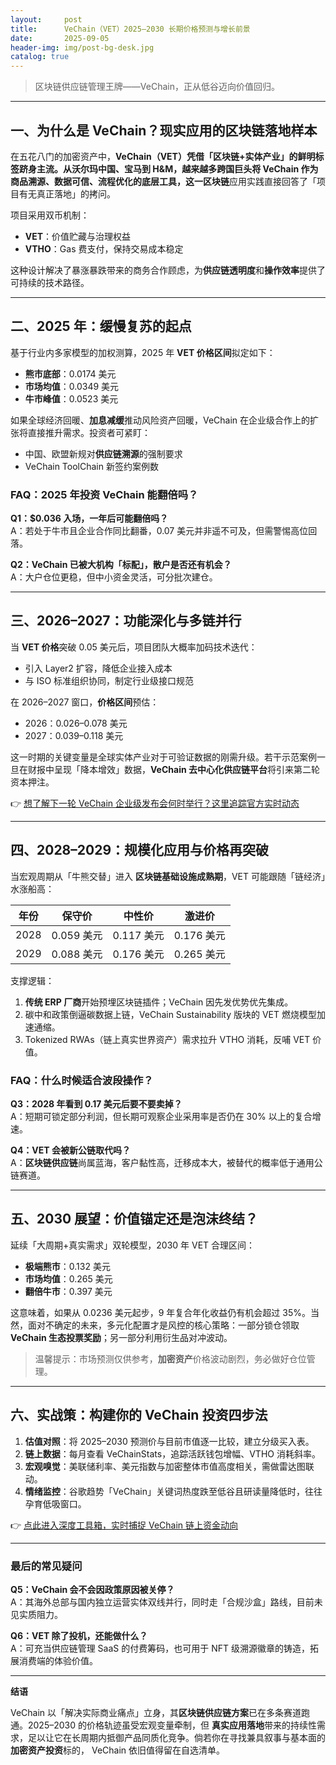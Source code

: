 ```yaml
---
layout:     post
title:      VeChain（VET）2025–2030 长期价格预测与增长前景
date:       2025-09-05
header-img: img/post-bg-desk.jpg
catalog: true
---
```


> 区块链供应链管理王牌——VeChain，正从低谷迈向价值回归。

---

## 一、为什么是 VeChain？现实应用的区块链落地样本

在五花八门的加密资产中，**VeChain（VET）**凭借「区块链+实体产业」的鲜明标签跻身主流。从沃尔玛中国、宝马到 H&M，越来越多跨国巨头将 VeChain 作为商品溯源、数据可信、流程优化的底层工具，这一**区块链**应用实践直接回答了「项目有无真正落地」的拷问。

项目采用双币机制：

- **VET**：价值贮藏与治理权益  
- **VTHO**：Gas 费支付，保持交易成本稳定  

这种设计解决了暴涨暴跌带来的商务合作顾虑，为**供应链透明度**和**操作效率**提供了可持续的技术路径。

---

## 二、2025 年：缓慢复苏的起点

基于行业内多家模型的加权测算，2025 年 **VET 价格区间**拟定如下：

- **熊市底部**：0.0174 美元  
- **市场均值**：0.0349 美元  
- **牛市峰值**：0.0523 美元  

如果全球经济回暖、**加息减缓**推动风险资产回暖，VeChain 在企业级合作上的扩张将直接推升需求。投资者可紧盯：

- 中国、欧盟新规对**供应链溯源**的强制要求  
- VeChain ToolChain 新签约案例数

### FAQ：2025 年投资 VeChain 能翻倍吗？

**Q1：$0.036 入场，一年后可能翻倍吗？**  
A：若处于牛市且企业合作同比翻番，0.07 美元并非遥不可及，但需警惕高位回落。

**Q2：VeChain 已被大机构「标配」，散户是否还有机会？**  
A：大户仓位更稳，但中小资金灵活，可分批次建仓。

---

## 三、2026–2027：功能深化与多链并行

当 **VET 价格**突破 0.05 美元后，项目团队大概率加码技术迭代：

- 引入 Layer2 扩容，降低企业接入成本  
- 与 ISO 标准组织协同，制定行业级接口规范

在 2026–2027 窗口，**价格区间**预估：

- 2026：0.026–0.078 美元  
- 2027：0.039–0.118 美元  

这一时期的关键变量是全球实体产业对于可验证数据的刚需升级。若干示范案例一旦在财报中呈现「降本增效」数据，**VeChain 去中心化供应链平台**将引来第二轮资本押注。

👉 [想了解下一轮 VeChain 企业级发布会何时举行？这里追踪官方实时动态](https://okxdog.com/)

---

## 四、2028–2029：规模化应用与价格再突破

当宏观周期从「牛熊交替」进入 **区块链基础设施成熟期**，VET 可能跟随「链经济」水涨船高：

| 年份 | 保守价 | 中性价 | 激进价 |
|---|---|---|---|
| 2028 | 0.059 美元 | 0.117 美元 | 0.176 美元 |
| 2029 | 0.088 美元 | 0.176 美元 | 0.265 美元 |

支撑逻辑：

1. **传统 ERP 厂商**开始预埋区块链插件；VeChain 因先发优势优先集成。  
2. 碳中和政策倒逼碳数据上链，VeChain Sustainability 版块的 VET 燃烧模型加速通缩。  
3. Tokenized RWAs（链上真实世界资产）需求拉升 VTHO 消耗，反哺 VET 价值。

### FAQ：什么时候适合波段操作？

**Q3：2028 年看到 0.17 美元后要不要卖掉？**  
A：短期可锁定部分利润，但长期可观察企业采用率是否仍在 30% 以上的复合增速。

**Q4：VET 会被新公链取代吗？**  
A：**区块链供应链**尚属蓝海，客户黏性高，迁移成本大，被替代的概率低于通用公链赛道。

---

## 五、2030 展望：价值锚定还是泡沫终结？

延续「大周期+真实需求」双轮模型，2030 年 VET 合理区间：

- **极端熊市**：0.132 美元  
- **市场均值**：0.265 美元  
- **翻倍牛市**：0.397 美元  

这意味着，如果从 0.0236 美元起步，9 年复合年化收益仍有机会超过 35%。当然，面对不确定的未来，多元化配置才是风控的核心策略：一部分锁仓领取 **VeChain 生态投票奖励**；另一部分利用衍生品对冲波动。

> 温馨提示：市场预测仅供参考，**加密资产**价格波动剧烈，务必做好仓位管理。

---

## 六、实战策：构建你的 VeChain 投资四步法

1. **估值对照**：将 2025–2030 预测价与目前市值逐一比较，建立分级买入表。  
2. **链上数据**：每月查看 VeChainStats，追踪活跃钱包增幅、VTHO 消耗斜率。  
3. **宏观嗅觉**：美联储利率、美元指数与加密整体市值高度相关，需做雷达图联动。  
4. **情绪监控**：谷歌趋势「VeChain」关键词热度跌至低谷且研读量降低时，往往孕育低吸窗口。

👉 [点此进入深度工具箱，实时捕捉 VeChain 链上资金动向](https://okxdog.com/)

---

### 最后的常见疑问

**Q5：VeChain 会不会因政策原因被关停？**  
A：其海外总部与国内独立运营实体双线并行，同时走「合规沙盒」路线，目前未见实质阻力。

**Q6：VET 除了投机，还能做什么？**  
A：可充当供应链管理 SaaS 的付费筹码，也可用于 NFT 级溯源徽章的铸造，拓展消费端的体验价值。

---

**结语**

VeChain 以「解决实际商业痛点」立身，其**区块链供应链方案**已在多条赛道跑通。2025–2030 的价格轨迹虽受宏观变量牵制，但 **真实应用落地**带来的持续性需求，足以让它在长周期内抵御产品同质化竞争。倘若你在寻找兼具叙事与基本面的**加密资产投资**标的， VeChain 依旧值得留在自选清单。